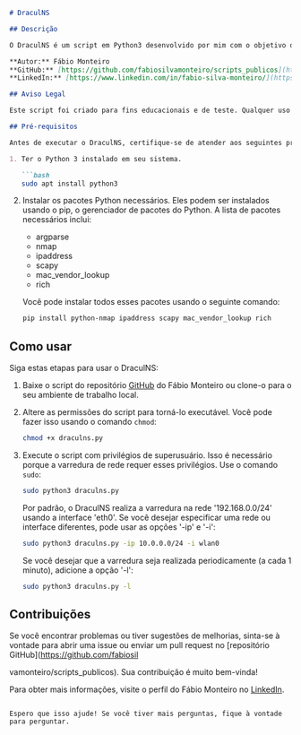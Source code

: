 ```markdown
# DraculNS

## Descrição

O DraculNS é um script em Python3 desenvolvido por mim com o objetivo de realizar varreduras TCP, identificar portas e obter informações sobre serviços, incluindo suas versões. Esse script torna mais fácil a identificação de dispositivos e serviços presentes em uma rede.

**Autor:** Fábio Monteiro  
**GitHub:** [https://github.com/fabiosilvamonteiro/scripts_publicos](https://github.com/fabiosilvamonteiro/scripts_publicos)  
**LinkedIn:** [https://www.linkedin.com/in/fabio-silva-monteiro/](https://www.linkedin.com/in/fabio-silva-monteiro/)  

## Aviso Legal

Este script foi criado para fins educacionais e de teste. Qualquer uso indevido deste script, incluindo atividades ilegais, é estritamente proibido. Não me responsabilizo por qualquer uso indevido deste script. Utilize-o de maneira ética e responsável.

## Pré-requisitos

Antes de executar o DraculNS, certifique-se de atender aos seguintes pré-requisitos:

1. Ter o Python 3 instalado em seu sistema.

   ```bash
   sudo apt install python3
   ```

2. Instalar os pacotes Python necessários. Eles podem ser instalados usando o pip, o gerenciador de pacotes do Python. A lista de pacotes necessários inclui:
   - argparse
   - nmap
   - ipaddress
   - scapy
   - mac_vendor_lookup
   - rich

   Você pode instalar todos esses pacotes usando o seguinte comando:

   ```bash
   pip install python-nmap ipaddress scapy mac_vendor_lookup rich
   ```

## Como usar

Siga estas etapas para usar o DraculNS:

1. Baixe o script do repositório [GitHub](https://github.com/fabiosilvamonteiro/scripts_publicos) do Fábio Monteiro ou clone-o para o seu ambiente de trabalho local.

2. Altere as permissões do script para torná-lo executável. Você pode fazer isso usando o comando `chmod`:

   ```bash
   chmod +x draculns.py
   ```

3. Execute o script com privilégios de superusuário. Isso é necessário porque a varredura de rede requer esses privilégios. Use o comando `sudo`:

   ```bash
   sudo python3 draculns.py
   ```

   Por padrão, o DraculNS realiza a varredura na rede '192.168.0.0/24' usando a interface 'eth0'. Se você desejar especificar uma rede ou interface diferentes, pode usar as opções '-ip' e '-i':

   ```bash
   sudo python3 draculns.py -ip 10.0.0.0/24 -i wlan0
   ```

   Se você desejar que a varredura seja realizada periodicamente (a cada 1 minuto), adicione a opção '-l':

   ```bash
   sudo python3 draculns.py -l
   ```

## Contribuições

Se você encontrar problemas ou tiver sugestões de melhorias, sinta-se à vontade para abrir uma issue ou enviar um pull request no [repositório GitHub](https://github.com/fabiosil

vamonteiro/scripts_publicos). Sua contribuição é muito bem-vinda!

Para obter mais informações, visite o perfil do Fábio Monteiro no [LinkedIn](https://www.linkedin.com/in/fabio-silva-monteiro/).
```

Espero que isso ajude! Se você tiver mais perguntas, fique à vontade para perguntar.
